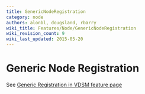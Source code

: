 ```yaml
---
title: GenericNodeRegistration
category: node
authors: alonbl, dougsland, rbarry
wiki_title: Features/Node/GenericNodeRegistration
wiki_revision_count: 9
wiki_last_updated: 2015-05-20
---
```


# Generic Node Registration

See [Generic Registration in VDSM feature page](http://www.ovirt.org/Features/VDSM/GenericRegistration)
